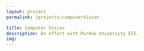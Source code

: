```yaml
---
layout: project
permalink: /projects/computerVision

title: Computer Vision
description: An effort with Purdue University ECE.
img:
---
```

